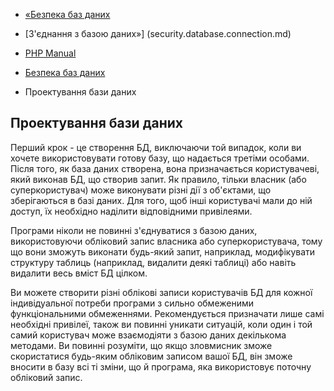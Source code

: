 - [«Безпека баз даних](security.database.md)
- [З'єднання з базою даних»] (security.database.connection.md)

- [PHP Manual](index.md)
- [Безпека баз даних](security.database.md)
- Проектування бази даних

## Проектування бази даних

Перший крок - це створення БД, виключаючи той випадок, коли ви
хочете використовувати готову базу, що надається третіми особами. Після
того, як база даних створена, вона призначається користувачеві, який
виконав БД, що створив запит. Як правило, тільки власник (або
суперкористувач) може виконувати різні дії з об'єктами,
що зберігаються в базі даних. Для того, щоб інші користувачі мали до
ній доступ, їх необхідно наділити відповідними привілеями.

Програми ніколи не повинні з'єднуватися з базою даних, використовуючи
обліковий запис власника або суперкористувача, тому що вони зможуть
виконати будь-який запит, наприклад, модифікувати структуру таблиць
(наприклад, видалити деякі таблиці) або навіть видалити весь вміст БД
цілком.

Ви можете створити різні облікові записи користувачів БД для кожної
індивідуальної потреби програми з сильно обмеженими
функціональними обмеженнями. Рекомендується призначати лише самі
необхідні привілеї, також ви повинні уникати ситуацій, коли один і
той самий користувач може взаємодіяти з базою даних декількома
методами. Ви повинні розуміти, що якщо зловмисник зможе
скористатися будь-яким обліковим записом вашої БД, він зможе вносити в
базу всі ті зміни, що й програма, яка використовує поточну
обліковий запис.
